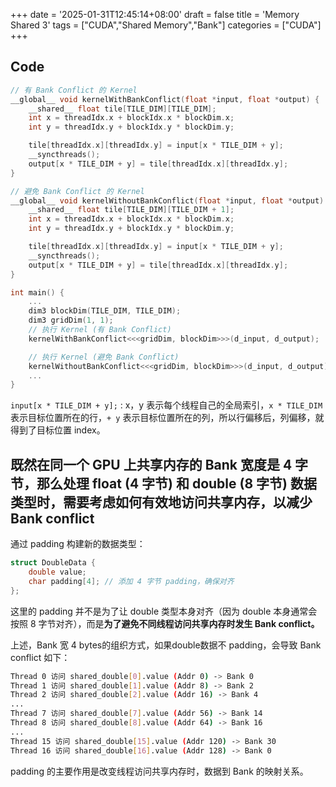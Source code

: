 +++
date = '2025-01-31T12:45:14+08:00'
draft = false
title = 'Memory Shared 3'
tags = ["CUDA","Shared Memory","Bank"]
categories = ["CUDA"]
+++


## Code

~~~cpp
// 有 Bank Conflict 的 Kernel
__global__ void kernelWithBankConflict(float *input, float *output) {
    __shared__ float tile[TILE_DIM][TILE_DIM];
    int x = threadIdx.x + blockIdx.x * blockDim.x;
    int y = threadIdx.y + blockIdx.y * blockDim.y;

    tile[threadIdx.x][threadIdx.y] = input[x * TILE_DIM + y];
    __syncthreads();
    output[x * TILE_DIM + y] = tile[threadIdx.x][threadIdx.y];
}

// 避免 Bank Conflict 的 Kernel
__global__ void kernelWithoutBankConflict(float *input, float *output) {
    __shared__ float tile[TILE_DIM][TILE_DIM + 1];
    int x = threadIdx.x + blockIdx.x * blockDim.x;
    int y = threadIdx.y + blockIdx.y * blockDim.y;

    tile[threadIdx.x][threadIdx.y] = input[x * TILE_DIM + y];
    __syncthreads();
    output[x * TILE_DIM + y] = tile[threadIdx.x][threadIdx.y];
}

int main() {
    ...
    dim3 blockDim(TILE_DIM, TILE_DIM);
    dim3 gridDim(1, 1);
    // 执行 Kernel (有 Bank Conflict)
    kernelWithBankConflict<<<gridDim, blockDim>>>(d_input, d_output);

    // 执行 Kernel (避免 Bank Conflict)
    kernelWithoutBankConflict<<<gridDim, blockDim>>>(d_input, d_output);
    ...
}
~~~

`input[x * TILE_DIM + y];` : x，y 表示每个线程自己的全局索引，`x * TILE_DIM` 表示目标位置所在的行，`+ y` 表示目标位置所在的列，所以行偏移后，列偏移，就得到了目标位置 index。

## 既然在同一个 GPU 上共享内存的 Bank 宽度是 4 字节，那么处理 float (4 字节) 和 double (8 字节) 数据类型时，需要考虑如何有效地访问共享内存，以减少 Bank conflict

通过 padding 构建新的数据类型：

~~~cpp
struct DoubleData {
    double value;
    char padding[4]; // 添加 4 字节 padding，确保对齐
};
~~~

这里的 padding 并不是为了让 double 类型本身对齐（因为 double 本身通常会按照 8 字节对齐），而是**为了避免不同线程访问共享内存时发生 Bank conflict。**

上述，Bank 宽 4 bytes的组织方式，如果double数据不 padding，会导致 Bank conflict 如下：

~~~sh
Thread 0 访问 shared_double[0].value (Addr 0) -> Bank 0
Thread 1 访问 shared_double[1].value (Addr 8) -> Bank 2
Thread 2 访问 shared_double[2].value (Addr 16) -> Bank 4
...
Thread 7 访问 shared_double[7].value (Addr 56) -> Bank 14
Thread 8 访问 shared_double[8].value (Addr 64) -> Bank 16
...
Thread 15 访问 shared_double[15].value (Addr 120) -> Bank 30
Thread 16 访问 shared_double[16].value (Addr 128) -> Bank 0
~~~


padding 的主要作用是改变线程访问共享内存时，数据到 Bank 的映射关系。
